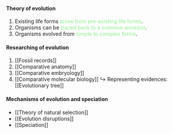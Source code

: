 #### Theory of evolution
1. Existing life forms <span style="color: lightgreen">arose from pre-existing life forms</span>.
2. Organisms can be <span style="color: lightgreen">traced back to a common ancestor</span>.
3. Organisms evolved from <span style="color: lightgreen">simple to complex forms</span>.

#### Researching of evolution
1. [[Fossil records]]
2. [[Comparative anatomy]]
3. [[Comparative embryology]]
4. [[Comparative molecular biology]]
↪️ Representing evidences: [[Evolutionary tree]]

#### Mechanisms of evolution and speciation
- [[Theory of natural selection]]
- [[Evolution disruptions]]
- [[Speciation]]
